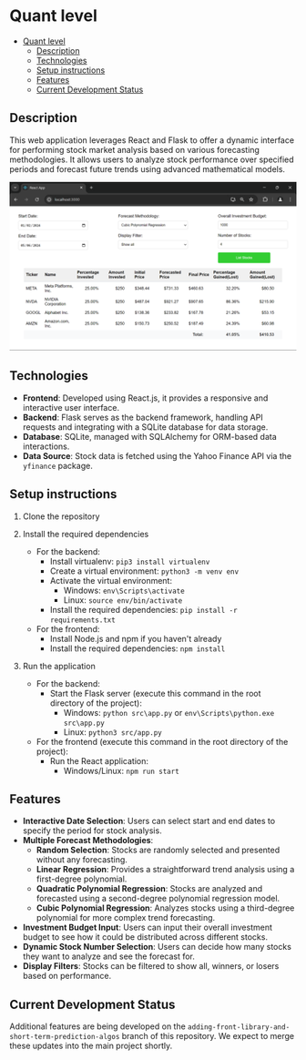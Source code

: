 # Quant level

- [Quant level](#quant-level)
  - [Description](#description)
  - [Technologies](#technologies)
  - [Setup instructions](#setup-instructions)
  - [Features](#features)
  - [Current Development Status](#current-development-status)

## Description

This web application leverages React and Flask to offer a dynamic interface for performing stock market analysis based on various forecasting methodologies. It allows users to analyze stock performance over specified periods and forecast future trends using advanced mathematical models.

![Quant Level App Screenshot](public/images/screenshot.png)

## Technologies

- **Frontend**: Developed using React.js, it provides a responsive and interactive user interface.
- **Backend**: Flask serves as the backend framework, handling API requests and integrating with a SQLite database for data storage.
- **Database**: SQLite, managed with SQLAlchemy for ORM-based data interactions.
- **Data Source**: Stock data is fetched using the Yahoo Finance API via the `yfinance` package.

## Setup instructions

1. Clone the repository

2. Install the required dependencies

   - For the backend:
     - Install virtualenv: `pip3 install virtualenv`
     - Create a virtual environment: `python3 -m venv env`
     - Activate the virtual environment:
       - Windows: `env\Scripts\activate`
       - Linux: `source env/bin/activate`
     - Install the required dependencies: `pip install -r requirements.txt`
   - For the frontend:
     - Install Node.js and npm if you haven't already
     - Install the required dependencies: `npm install`

3. Run the application

   - For the backend:
     - Start the Flask server (execute this command in the root directory of the project):
       - Windows: `python src\app.py` or `env\Scripts\python.exe src\app.py`
       - Linux: `python3 src/app.py`
   - For the frontend (execute this command in the root directory of the project):
     - Run the React application:
       - Windows/Linux: `npm run start`

## Features

- **Interactive Date Selection**: Users can select start and end dates to specify the period for stock analysis.
- **Multiple Forecast Methodologies**:
  - **Random Selection**: Stocks are randomly selected and presented without any forecasting.
  - **Linear Regression**: Provides a straightforward trend analysis using a first-degree polynomial.
  - **Quadratic Polynomial Regression**: Stocks are analyzed and forecasted using a second-degree polynomial regression model.
  - **Cubic Polynomial Regression**: Analyzes stocks using a third-degree polynomial for more complex trend forecasting.
- **Investment Budget Input**: Users can input their overall investment budget to see how it could be distributed across different stocks.
- **Dynamic Stock Number Selection**: Users can decide how many stocks they want to analyze and see the forecast for.
- **Display Filters**: Stocks can be filtered to show all, winners, or losers based on performance.


## Current Development Status

Additional features are being developed on the `adding-front-library-and-short-term-prediction-algos` branch of this repository. We expect to merge these updates into the main project shortly.